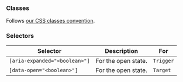 ### Classes

Follows [our CSS classes convention](to:styling).

### Selectors

| Selector                      | Description         | For       |
| ----------------------------- | ------------------- | --------- |
| `[aria-expanded="<boolean>"]` | For the open state. | `Trigger` |
| `[data-open="<boolean>"]`     | For the open state. | `Target`  |
